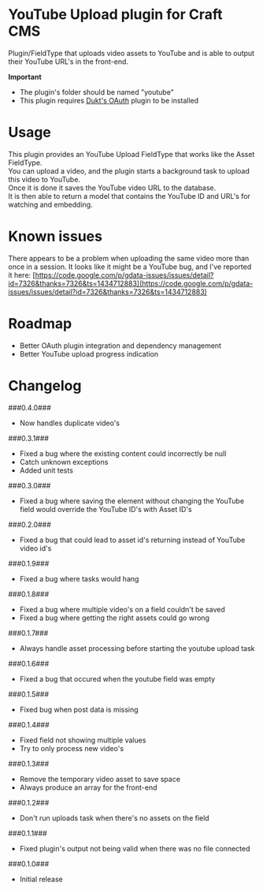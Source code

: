 YouTube Upload plugin for Craft CMS
=================

Plugin/FieldType that uploads video assets to YouTube and is able to output their YouTube URL's in the front-end.

__Important__  
 - The plugin's folder should be named "youtube"  
 - This plugin requires [Dukt's OAuth](https://dukt.net/craft/oauth) plugin to be installed

Usage
=================
This plugin provides an YouTube Upload FieldType that works like the Asset FieldType.  
You can upload a video, and the plugin starts a background task to upload this video to YouTube.  
Once it is done it saves the YouTube video URL to the database.  
It is then able to return a model that contains the YouTube ID and URL's for watching and embedding.

Known issues
=================
There appears to be a problem when uploading the same video more than once in a session.
It looks like it might be a YouTube bug, and I've reported it here: [https://code.google.com/p/gdata-issues/issues/detail?id=7326&thanks=7326&ts=1434712883](https://code.google.com/p/gdata-issues/issues/detail?id=7326&thanks=7326&ts=1434712883)

Roadmap
=================
 - Better OAuth plugin integration and dependency management
 - Better YouTube upload progress indication

Changelog
=================
###0.4.0###
 - Now handles duplicate video's

###0.3.1###
 - Fixed a bug where the existing content could incorrectly be null
 - Catch unknown exceptions
 - Added unit tests

###0.3.0###
 - Fixed a bug where saving the element without changing the YouTube field would override the YouTube ID's with Asset ID's

###0.2.0###
 - Fixed a bug that could lead to asset id's returning instead of YouTube video id's

###0.1.9###
 - Fixed a bug where tasks would hang

###0.1.8###
 - Fixed a bug where multiple video's on a field couldn't be saved
 - Fixed a bug where getting the right assets could go wrong

###0.1.7###
 - Always handle asset processing before starting the youtube upload task

###0.1.6###
 - Fixed a bug that occured when the youtube field was empty

###0.1.5###
 - Fixed bug when post data is missing

###0.1.4###
 - Fixed field not showing multiple values
 - Try to only process new video's

###0.1.3###
 - Remove the temporary video asset to save space
 - Always produce an array for the front-end

###0.1.2###
 - Don't run uploads task when there's no assets on the field

###0.1.1###
 - Fixed plugin's output not being valid when there was no file connected

###0.1.0###
 - Initial release
